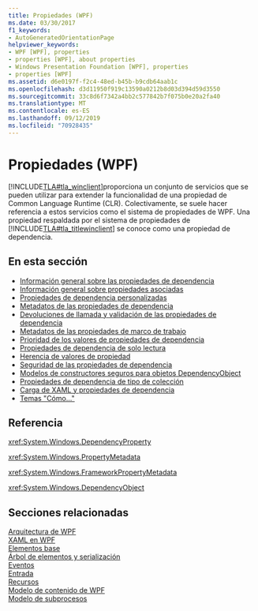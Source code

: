 ```yaml
---
title: Propiedades (WPF)
ms.date: 03/30/2017
f1_keywords:
- AutoGeneratedOrientationPage
helpviewer_keywords:
- WPF [WPF], properties
- properties [WPF], about properties
- Windows Presentation Foundation [WPF], properties
- properties [WPF]
ms.assetid: d6e0197f-f2c4-48ed-b45b-b9cdb64aab1c
ms.openlocfilehash: d3d11950f919c13590a0212b8d03d394d59d3550
ms.sourcegitcommit: 33c8d6f7342a4bb2c577842b7f075b0e20a2fa40
ms.translationtype: MT
ms.contentlocale: es-ES
ms.lasthandoff: 09/12/2019
ms.locfileid: "70928435"
---
```

# <a name="properties-wpf"></a>Propiedades (WPF)
[!INCLUDE[TLA#tla_winclient](../../../../includes/tlasharptla-winclient-md.md)]proporciona un conjunto de servicios que se pueden utilizar para extender la funcionalidad de una propiedad de Common Language Runtime (CLR). Colectivamente, se suele hacer referencia a estos servicios como el sistema de propiedades de WPF. Una propiedad respaldada por el sistema de propiedades de [!INCLUDE[TLA#tla_titlewinclient](../../../../includes/tlasharptla-titlewinclient-md.md)] se conoce como una propiedad de dependencia.  
  
## <a name="in-this-section"></a>En esta sección  

- [Información general sobre las propiedades de dependencia](dependency-properties-overview.md)
- [Información general sobre propiedades asociadas](attached-properties-overview.md)
- [Propiedades de dependencia personalizadas](custom-dependency-properties.md)
- [Metadatos de las propiedades de dependencia](dependency-property-metadata.md)
- [Devoluciones de llamada y validación de las propiedades de dependencia](dependency-property-callbacks-and-validation.md)
- [Metadatos de las propiedades de marco de trabajo](framework-property-metadata.md)
- [Prioridad de los valores de propiedades de dependencia](dependency-property-value-precedence.md)
- [Propiedades de dependencia de solo lectura](read-only-dependency-properties.md)
- [Herencia de valores de propiedad](property-value-inheritance.md)
- [Seguridad de las propiedades de dependencia](dependency-property-security.md)
- [Modelos de constructores seguros para objetos DependencyObject](safe-constructor-patterns-for-dependencyobjects.md)
- [Propiedades de dependencia de tipo de colección](collection-type-dependency-properties.md)
- [Carga de XAML y propiedades de dependencia](xaml-loading-and-dependency-properties.md)
- [Temas "Cómo..."](properties-how-to-topics.md)
  
## <a name="reference"></a>Referencia  
 <xref:System.Windows.DependencyProperty>  
  
 <xref:System.Windows.PropertyMetadata>  
  
 <xref:System.Windows.FrameworkPropertyMetadata>  
  
 <xref:System.Windows.DependencyObject>  
  
## <a name="related-sections"></a>Secciones relacionadas  
 [Arquitectura de WPF](wpf-architecture.md)  
  [XAML en WPF](xaml-in-wpf.md)  
  [Elementos base](base-elements.md)  
  [Árbol de elementos y serialización](element-tree-and-serialization.md)  
  [Eventos](events-wpf.md)  
  [Entrada](input-wpf.md)  
  [Recursos](resources-wpf.md)  
  [Modelo de contenido de WPF](../controls/wpf-content-model.md)  
  [Modelo de subprocesos](threading-model.md)
